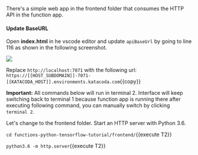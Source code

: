 There's a simple web app in the frontend folder that consumes the HTTP API in the function app.

#### Update BaseURL
Open **index.html** in he vscode editor and update `apiBaseUrl` by going to line 116 as shown in the following screenshot.

![](https://github.com/fenago/katacoda-scenarios/raw/master/azure-functions/azure-functions-python-tensorflow/steps/14/baseurl.JPG)

Replace `http://localhost:7071` with the following url:
`https://[[HOST_SUBDOMAIN]]-7071-[[KATACODA_HOST]].environments.katacoda.com`{{copy}}

**Important:** All commands below will run in terminal 2. Interface will keep switching back to terminal 1 because function app is running there after executing following command, you can manually switch by clicking `terminal 2`.

Let's change to the frontend folder. Start an HTTP server with Python 3.6.

`cd functions-python-tensorflow-tutorial/frontend/`{{execute T2}}

`python3.6 -m http.server`{{execute T2}}
